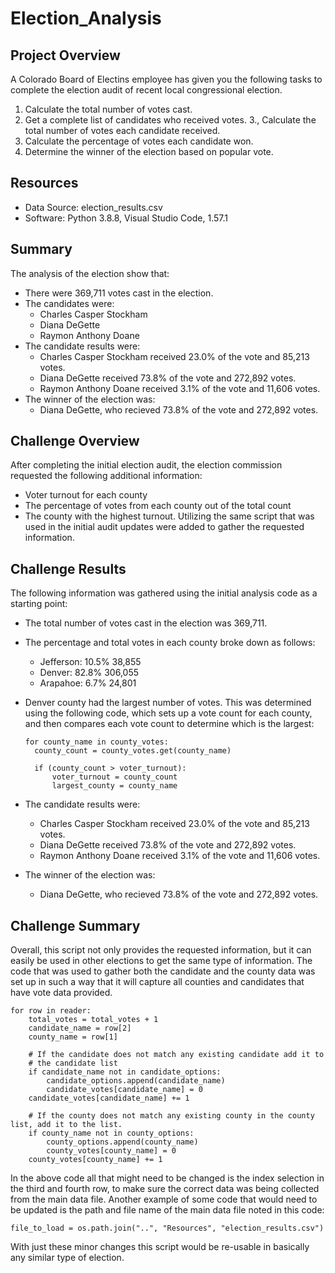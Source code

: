# Election_Analysis

## Project Overview
A Colorado Board of Electins employee has given you the following tasks to complete the election audit of recent local congressional election.

1. Calculate the total number of votes cast.
2. Get a complete list of candidates who received votes.
3., Calculate the total number of votes each candidate received.
4. Calculate the percentage of votes each candidate won.
5. Determine the winner of the election based on popular vote.

## Resources
- Data Source: election_results.csv
- Software: Python 3.8.8, Visual Studio Code, 1.57.1

## Summary
The analysis of the election show that:
- There were 369,711 votes cast in the election.
- The candidates were:
  - Charles Casper Stockham
  - Diana DeGette
  - Raymon Anthony Doane
- The candidate results were:
  - Charles Casper Stockham received 23.0% of the vote and 85,213 votes.
  - Diana DeGette received 73.8% of the vote and 272,892 votes.
  - Raymon Anthony Doane received 3.1% of the vote and 11,606 votes.
- The winner of the election was:
  - Diana DeGette, who recieved 73.8% of the vote and 272,892 votes.

## Challenge Overview
After completing the initial election audit, the election commission requested the following 
additional information:
- Voter turnout for each county
- The percentage of votes from each county out of the total count
- The county with the highest turnout.
Utilizing the same script that was used in the initial audit updates were added to gather the requested information.

## Challenge Results
The following information was gathered using the initial analysis code as a starting point:
- The total number of votes cast in the election was 369,711.
- The percentage and total votes in each county broke down as follows:
  - Jefferson:  10.5%   38,855
  - Denver:     82.8%   306,055
  - Arapahoe:   6.7%    24,801
- Denver county had the largest number of votes. This was determined using the following code, which 
  sets up a vote count for each county, and then compares each vote count to determine which is the 
  largest:
    
      for county_name in county_votes:
        county_count = county_votes.get(county_name)
        
        if (county_count > voter_turnout):
            voter_turnout = county_count
            largest_county = county_name
- The candidate results were:
  - Charles Casper Stockham received 23.0% of the vote and 85,213 votes.
  - Diana DeGette received 73.8% of the vote and 272,892 votes.
  - Raymon Anthony Doane received 3.1% of the vote and 11,606 votes.
- The winner of the election was:
  - Diana DeGette, who recieved 73.8% of the vote and 272,892 votes.

## Challenge Summary
Overall, this script not only provides the requested information, but it can easily be used in other 
elections to get the same type of information. The code that was used to gather both the candidate 
and the county data was set up in such a way that it will capture all counties and candidates that 
have vote data provided.
        
    for row in reader:
        total_votes = total_votes + 1
        candidate_name = row[2]
        county_name = row[1]

        # If the candidate does not match any existing candidate add it to
        # the candidate list
        if candidate_name not in candidate_options:
            candidate_options.append(candidate_name)
            candidate_votes[candidate_name] = 0
        candidate_votes[candidate_name] += 1

        # If the county does not match any existing county in the county list, add it to the list.
        if county_name not in county_options:
            county_options.append(county_name)
            county_votes[county_name] = 0
        county_votes[county_name] += 1

In the above code all that might need to be changed is the index selection in the third and fourth 
row, to make sure the correct data was being collected from the main data file. Another example of 
some code that would need to be updated is the path and file name of the main data file noted in this 
code:
    
    file_to_load = os.path.join("..", "Resources", "election_results.csv")
    
With just these minor changes this script would be re-usable in basically any similar type of 
election.
